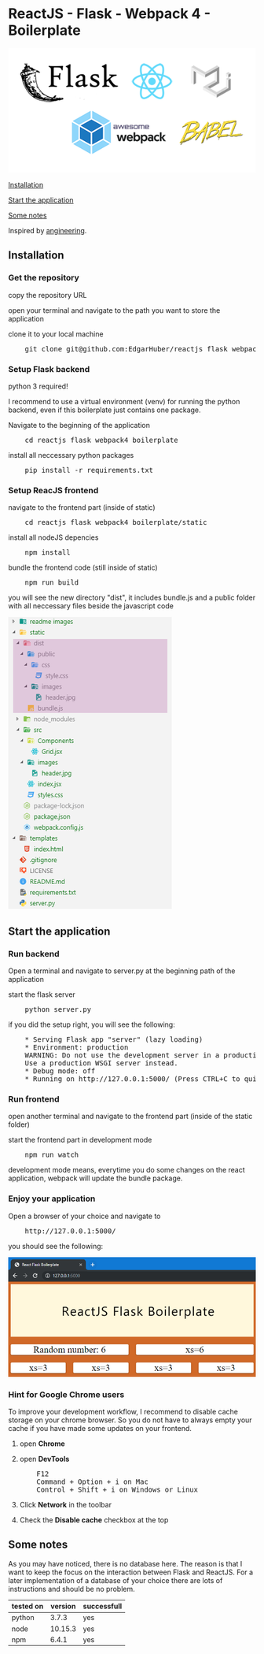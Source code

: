 # ReactJS - Flask - Webpack 4 - **Boilerplate**

![stack](https://raw.githubusercontent.com/EdgarHuber/reactjs_flask_webpack4_boilerplate/master/readme%20images/stack.png)

[Installation](#Installation)

[Start the application](#Start-the-application)

[Some notes](#Some-notes)



Inspired by [angineering](https://github.com/angineering/FullStackTemplate).

## Installation

### Get the repository

copy the repository URL

open your terminal and navigate to the path you want to store the application

clone it to your local machine

<pre>
    git clone git@github.com:EdgarHuber/reactjs_flask_webpack4_boilerplate.git
</pre>


### Setup Flask backend

python 3 required!

I recommend to use a virtual environment (venv) for running the python backend, even if this boilerplate just contains one package.

Navigate to the beginning of the application

<pre>
    cd reactjs_flask_webpack4_boilerplate
</pre>


install all neccessary python packages

<pre>
    pip install -r requirements.txt
</pre>

### Setup ReacJS frontend

navigate to the frontend part (inside of static)

<pre>
    cd reactjs_flask_webpack4_boilerplate/static
</pre>


install all nodeJS depencies

<pre>
    npm install
</pre>

bundle the frontend code (still inside of static)

<pre>
    npm run build
</pre>

you will see the new directory "dist", it includes bundle.js and a public folder with all neccessary files beside the javascript code

![file_strucutre](https://raw.githubusercontent.com/EdgarHuber/reactjs_flask_webpack4_boilerplate/master/readme%20images/file_structure.png)

## Start the application

### Run backend

Open a terminal and navigate to server.py at the beginning path of the application

start the flask server

<pre>
    python server.py
</pre>

if you did the setup right, you will see the following:

<pre>
    * Serving Flask app "server" (lazy loading)
 	* Environment: production
   	WARNING: Do not use the development server in a production environment.
  	Use a production WSGI server instead.
 	* Debug mode: off
 	* Running on http://127.0.0.1:5000/ (Press CTRL+C to quit)
</pre>

### Run frontend

open another terminal and navigate to the frontend part (inside of the static folder)

start the frontend part in development mode

<pre>
    npm run watch
</pre>

development mode means, everytime you do some changes on the react application, webpack will update the bundle package.

### Enjoy your application

Open a browser of your choice and navigate to

<pre>
    http://127.0.0.1:5000/
</pre>

you should see the following:

![webapp_screenshot](https://raw.githubusercontent.com/EdgarHuber/reactjs_flask_webpack4_boilerplate/master/readme%20images/webapp_screenshot.PNG)

### Hint for Google Chrome users

To improve your development workflow, I recommend to disable cache storage on your chrome browser. So you do not have to always empty your cache if you have made some updates on your frontend.

1. open **Chrome**

2. open **DevTools**

   <pre>
       F12
       Command + Option + i on Mac
       Control + Shift + i on Windows or Linux
   </pre>

3. Click **Network** in the toolbar
4. Check the **Disable cache** checkbox at the top

## Some notes

As you may have noticed, there is no database here. The reason is that I want to keep the focus on the interaction between Flask and ReactJS. For a later implementation of a database of your choice there are lots of instructions and should be no problem.



| tested on | version | successfull |
| --------- | ------- | ----------- |
| python    | 3.7.3   | yes         |
| node      | 10.15.3 | yes         |
| npm       | 6.4.1   | yes         |
